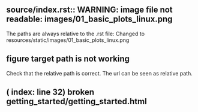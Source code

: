 ## source/index.rst:: WARNING: image file not readable: images/01_basic_plots_linux.png
The paths are always relative to the .rst file: Changed to resources/static/images/01_basic_plots_linux.png

## figure target path is not working
Check that the relative path is correct. The url can be seen as relative path.

## (           index: line   32) broken    getting_started/getting_started.html

